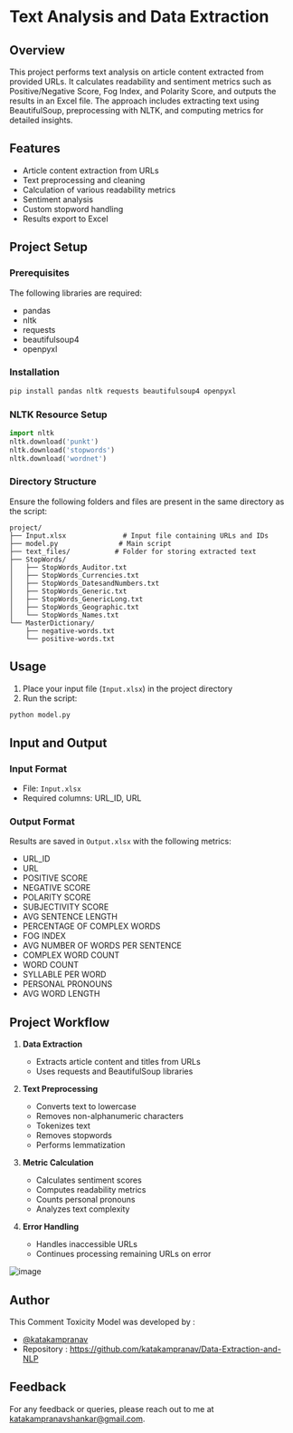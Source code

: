 # Text Analysis and Data Extraction

## Overview
This project performs text analysis on article content extracted from provided URLs. It calculates readability and sentiment metrics such as Positive/Negative Score, Fog Index, and Polarity Score, and outputs the results in an Excel file. The approach includes extracting text using BeautifulSoup, preprocessing with NLTK, and computing metrics for detailed insights.

## Features
- Article content extraction from URLs
- Text preprocessing and cleaning
- Calculation of various readability metrics
- Sentiment analysis
- Custom stopword handling
- Results export to Excel

## Project Setup

### Prerequisites
The following libraries are required:
- pandas
- nltk
- requests
- beautifulsoup4
- openpyxl

### Installation
```bash
pip install pandas nltk requests beautifulsoup4 openpyxl
```

### NLTK Resource Setup
```python
import nltk
nltk.download('punkt')
nltk.download('stopwords')
nltk.download('wordnet')
```

### Directory Structure
Ensure the following folders and files are present in the same directory as the script:
```
project/
├── Input.xlsx              # Input file containing URLs and IDs
├── model.py               # Main script
├── text_files/           # Folder for storing extracted text
├── StopWords/
│   ├── StopWords_Auditor.txt
│   ├── StopWords_Currencies.txt
│   ├── StopWords_DatesandNumbers.txt
│   ├── StopWords_Generic.txt
│   ├── StopWords_GenericLong.txt
│   ├── StopWords_Geographic.txt
│   └── StopWords_Names.txt
└── MasterDictionary/
    ├── negative-words.txt
    └── positive-words.txt
```

## Usage
1. Place your input file (`Input.xlsx`) in the project directory
2. Run the script:
```bash
python model.py
```

## Input and Output
### Input Format
- File: `Input.xlsx`
- Required columns: URL_ID, URL

### Output Format
Results are saved in `Output.xlsx` with the following metrics:
- URL_ID
- URL
- POSITIVE SCORE
- NEGATIVE SCORE
- POLARITY SCORE
- SUBJECTIVITY SCORE
- AVG SENTENCE LENGTH
- PERCENTAGE OF COMPLEX WORDS
- FOG INDEX
- AVG NUMBER OF WORDS PER SENTENCE
- COMPLEX WORD COUNT
- WORD COUNT
- SYLLABLE PER WORD
- PERSONAL PRONOUNS
- AVG WORD LENGTH

## Project Workflow
1. **Data Extraction**
   - Extracts article content and titles from URLs
   - Uses requests and BeautifulSoup libraries
   
2. **Text Preprocessing**
   - Converts text to lowercase
   - Removes non-alphanumeric characters
   - Tokenizes text
   - Removes stopwords
   - Performs lemmatization
   
3. **Metric Calculation**
   - Calculates sentiment scores
   - Computes readability metrics
   - Counts personal pronouns
   - Analyzes text complexity
   
4. **Error Handling**
   - Handles inaccessible URLs
   - Continues processing remaining URLs on error
  
![image](https://github.com/user-attachments/assets/36ad7bd0-e943-4e4a-96ed-771cec8df4b5)

## Author

This Comment Toxicity Model was developed by :
-	[@katakampranav](https://github.com/katakampranav)
-	Repository : https://github.com/katakampranav/Data-Extraction-and-NLP

## Feedback

For any feedback or queries, please reach out to me at katakampranavshankar@gmail.com.
